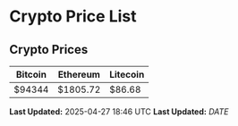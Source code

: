 # Crypto Price List

## Crypto Prices
| Bitcoin | Ethereum | Litecoin |
| ------- | -------- | -------- |
| $94344 | $1805.72 | $86.68 |
**Last Updated:** 2025-04-27 18:46 UTC
**Last Updated:** $DATE$
